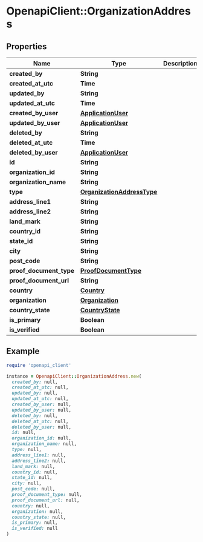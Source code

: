 # OpenapiClient::OrganizationAddress

## Properties

| Name | Type | Description | Notes |
| ---- | ---- | ----------- | ----- |
| **created_by** | **String** |  | [optional] |
| **created_at_utc** | **Time** |  | [optional] |
| **updated_by** | **String** |  | [optional] |
| **updated_at_utc** | **Time** |  | [optional] |
| **created_by_user** | [**ApplicationUser**](ApplicationUser.md) |  | [optional] |
| **updated_by_user** | [**ApplicationUser**](ApplicationUser.md) |  | [optional] |
| **deleted_by** | **String** |  | [optional] |
| **deleted_at_utc** | **Time** |  | [optional] |
| **deleted_by_user** | [**ApplicationUser**](ApplicationUser.md) |  | [optional] |
| **id** | **String** |  | [optional] |
| **organization_id** | **String** |  | [optional] |
| **organization_name** | **String** |  | [optional] |
| **type** | [**OrganizationAddressType**](OrganizationAddressType.md) |  | [optional] |
| **address_line1** | **String** |  | [optional] |
| **address_line2** | **String** |  | [optional] |
| **land_mark** | **String** |  | [optional] |
| **country_id** | **String** |  | [optional] |
| **state_id** | **String** |  | [optional] |
| **city** | **String** |  | [optional] |
| **post_code** | **String** |  | [optional] |
| **proof_document_type** | [**ProofDocumentType**](ProofDocumentType.md) |  | [optional] |
| **proof_document_url** | **String** |  | [optional] |
| **country** | [**Country**](Country.md) |  | [optional] |
| **organization** | [**Organization**](Organization.md) |  | [optional] |
| **country_state** | [**CountryState**](CountryState.md) |  | [optional] |
| **is_primary** | **Boolean** |  | [optional] |
| **is_verified** | **Boolean** |  | [optional] |

## Example

```ruby
require 'openapi_client'

instance = OpenapiClient::OrganizationAddress.new(
  created_by: null,
  created_at_utc: null,
  updated_by: null,
  updated_at_utc: null,
  created_by_user: null,
  updated_by_user: null,
  deleted_by: null,
  deleted_at_utc: null,
  deleted_by_user: null,
  id: null,
  organization_id: null,
  organization_name: null,
  type: null,
  address_line1: null,
  address_line2: null,
  land_mark: null,
  country_id: null,
  state_id: null,
  city: null,
  post_code: null,
  proof_document_type: null,
  proof_document_url: null,
  country: null,
  organization: null,
  country_state: null,
  is_primary: null,
  is_verified: null
)
```

